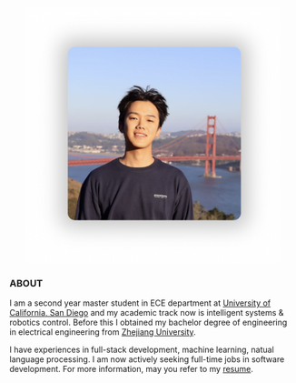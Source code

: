 <div align=center><img src="./selfie.png" alt="drawing" width="450"></div>

### ABOUT

I am a second year master student in ECE department at [University of California, San Diego](https://www.ece.ucsd.edu/) and my academic track now is intelligent systems & robotics control. Before this I obtained my bachelor degree of engineering in electrical engineering from [Zhejiang University](http://www.zju.edu.cn).

I have experiences in full-stack development, machine learning, natual language processing. I am now actively seeking full-time jobs in software development. For more information, may you refer to my [resume](/CV_BoyuChen.pdf).

<!-- You can use the [editor on GitHub](https://github.com/boyu29/boyu29.github.io/edit/master/index.md) to maintain and preview the content for your website in Markdown files.

Whenever you commit to this repository, GitHub Pages will run [Jekyll](https://jekyllrb.com/) to rebuild the pages in your site, from the content in your Markdown files.

### Markdown

Markdown is a lightweight and easy-to-use syntax for styling your writing. It includes conventions for

```markdown
Syntax highlighted code block

# Header 1
## Header 2
### Header 3

- Bulleted
- List

1. Numbered
2. List

**Bold** and _Italic_ and `Code` text

[Link](url) and ![Image](src)
```

For more details see [Basic writing and formatting syntax](https://docs.github.com/en/github/writing-on-github/getting-started-with-writing-and-formatting-on-github/basic-writing-and-formatting-syntax).

### Jekyll Themes

Your Pages site will use the layout and styles from the Jekyll theme you have selected in your [repository settings](https://github.com/boyu29/boyu29.github.io/settings/pages). The name of this theme is saved in the Jekyll `_config.yml` configuration file.

### Support or Contact

Having trouble with Pages? Check out our [documentation](https://docs.github.com/categories/github-pages-basics/) or [contact support](https://support.github.com/contact) and we’ll help you sort it out. -->

